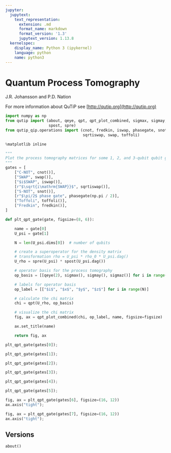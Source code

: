 ```yaml
---
jupyter:
  jupytext:
    text_representation:
      extension: .md
      format_name: markdown
      format_version: '1.3'
      jupytext_version: 1.13.8
  kernelspec:
    display_name: Python 3 (ipykernel)
    language: python
    name: python3
---
```


# Quantum Process Tomography


J.R. Johansson and P.D. Nation

For more information about QuTiP see [http://qutip.org](http://qutip.org)

```python
import numpy as np
from qutip import (about, qeye, qpt, qpt_plot_combined, sigmax, sigmay, sigmaz,
                   spost, spre)
from qutip_qip.operations import (cnot, fredkin, iswap, phasegate, snot,
                                  sqrtiswap, swap, toffoli)

%matplotlib inline
```

```python
"""
Plot the process tomography matrices for some 1, 2, and 3-qubit qubit gates.
"""
gates = [
    ["C-NOT", cnot()],
    ["SWAP", swap()],
    ["$i$SWAP", iswap()],
    [r"$\sqrt{i\mathrm{SWAP}}$", sqrtiswap()],
    ["S-NOT", snot()],
    [r"$\pi/2$ phase gate", phasegate(np.pi / 2)],
    ["Toffoli", toffoli()],
    ["Fredkin", fredkin()],
]
```

```python
def plt_qpt_gate(gate, figsize=(8, 6)):

    name = gate[0]
    U_psi = gate[1]

    N = len(U_psi.dims[0])  # number of qubits

    # create a superoperator for the density matrix
    # transformation rho = U_psi * rho_0 * U_psi.dag()
    U_rho = spre(U_psi) * spost(U_psi.dag())

    # operator basis for the process tomography
    op_basis = [[qeye(2), sigmax(), sigmay(), sigmaz()] for i in range(N)]

    # labels for operator basis
    op_label = [["$i$", "$x$", "$y$", "$z$"] for i in range(N)]

    # calculate the chi matrix
    chi = qpt(U_rho, op_basis)

    # visualize the chi matrix
    fig, ax = qpt_plot_combined(chi, op_label, name, figsize=figsize)

    ax.set_title(name)

    return fig, ax
```

```python
plt_qpt_gate(gates[0]);
```

```python
plt_qpt_gate(gates[1]);
```

```python
plt_qpt_gate(gates[2]);
```

```python
plt_qpt_gate(gates[3]);
```

```python
plt_qpt_gate(gates[4]);
```

```python
plt_qpt_gate(gates[5]);
```

```python
fig, ax = plt_qpt_gate(gates[6], figsize=(16, 12))
ax.axis("tight");
```

```python
fig, ax = plt_qpt_gate(gates[7], figsize=(16, 12))
ax.axis("tight");
```

## Versions

```python
about()
```
